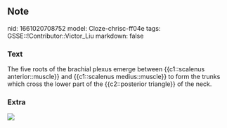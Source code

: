 ## Note
nid: 1661020708752
model: Cloze-chrisc-ff04e
tags: GSSE::!Contributor::Victor_Liu
markdown: false

### Text
<div>
  The five roots of the brachial plexus emerge between
  {{c1::scalenus anterior::muscle}} and {{c1::scalenus
  medius::muscle}} to form the trunks which cross the lower part of
  the {{c2::posterior triangle}} of the neck.
</div>

### Extra
<img src="1-s2.0-S2211568414000217-gr1.jpg">
